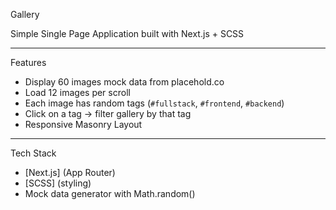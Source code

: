 Gallery

Simple Single Page Application built with Next.js + SCSS 

---

Features
- Display 60 images mock data from placehold.co
- Load 12 images per scroll
- Each image has random tags (`#fullstack`, `#frontend`, `#backend`)
- Click on a tag → filter gallery by that tag
- Responsive Masonry Layout

---

Tech Stack
- [Next.js] (App Router)
- [SCSS] (styling)
- Mock data generator with Math.random()

